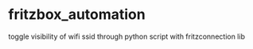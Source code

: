 # fritzbox_automation
toggle visibility of wifi ssid through python script with fritzconnection lib
